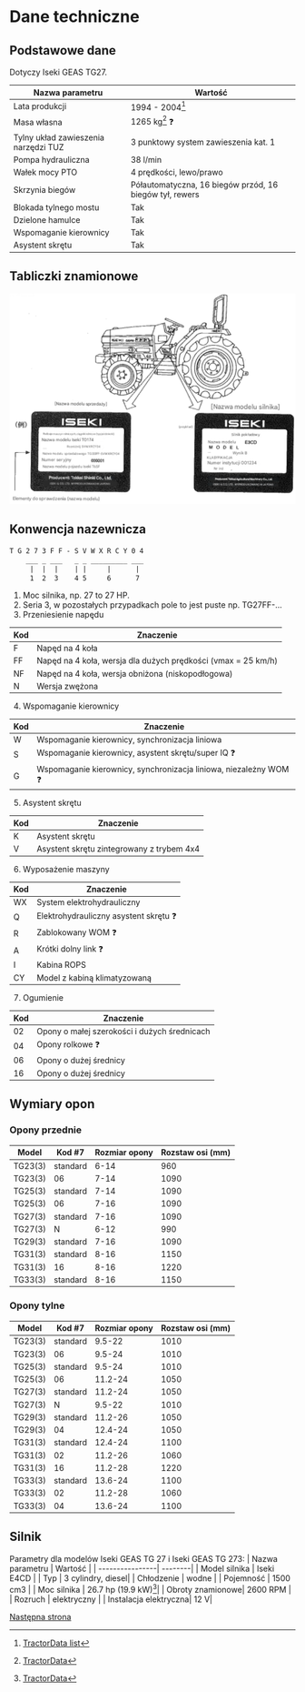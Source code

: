 
# Dane techniczne

## Podstawowe dane 

Dotyczy Iseki GEAS TG27.

| Nazwa parametru | Wartość | 
| --------------- | ------- |
| Lata produkcji | 1994 - 2004[^1]|
| Masa własna | 1265 kg[^2] :question: |
| Tylny układ zawieszenia narzędzi TUZ | 3 punktowy system zawieszenia kat. 1 |
| Pompa hydrauliczna | 38 l/min |
| Wałek mocy PTO | 4 prędkości, lewo/prawo |
| Skrzynia biegów | Półautomatyczna, 16 biegów przód, 16 biegów tył, rewers |
| Blokada tylnego mostu | Tak |
| Dzielone hamulce | Tak |
| Wspomaganie kierownicy | Tak |
| Asystent skrętu | Tak |

## Tabliczki znamionowe

![Lokalizacja tabliczek](../img/01_rys1.png)

## Konwencja nazewnicza

```
T G 2 7 3 F F - S V W X R C Y 0 4
    ___ _ ___   _ _ _________ ___
     |  |  |    | |     |      |
     1  2  3    4 5     6      7 
```
1. Moc silnika, np. 27 to 27 HP.
2. Seria 3, w pozostałych przypadkach pole to jest puste np. TG27FF-...
3. Przeniesienie napędu

| Kod | Znaczenie |
| --- | ----------|
| F | Napęd na 4 koła |
| FF | Napęd na 4 koła, wersja dla dużych prędkości (vmax = 25 km/h) |
| NF | Napęd na 4 koła, wersja obniżona (niskopodłogowa) |
| N | Wersja zwężona |

4. Wspomaganie kierownicy

| Kod | Znaczenie |
| --- | ----------|
| W | Wspomaganie kierownicy, synchronizacja liniowa |
| S | Wspomaganie kierownicy, asystent skrętu/super IQ :question: |
| G | Wspomaganie kierownicy, synchronizacja liniowa, niezależny WOM :question: |

5. Asystent skrętu

| Kod | Znaczenie |
| --- | ----------|
| K | Asystent skrętu |
| V | Asystent skrętu zintegrowany z trybem 4x4 |

6. Wyposażenie maszyny 

| Kod | Znaczenie |
| --- | ----------|
| WX | System elektrohydrauliczny |
| Q | Elektrohydrauliczny asystent skrętu :question: |
| R | Zablokowany WOM :question: |
| A | Krótki dolny link :question: |
| I | Kabina ROPS |
| CY | Model z kabiną klimatyzowaną |

7. Ogumienie

| Kod | Znaczenie |
| --- | ----------|
| 02 | Opony o małej szerokości i dużych średnicach |
| 04 | Opony rolkowe :question: |
| 06 | Opony o dużej średnicy |
| 16 | Opony o dużej średnicy |

## Wymiary opon
### Opony przednie
| Model | Kod #7 | Rozmiar opony | Rozstaw osi (mm)|
| ----- | --- | ------------- | ----------------|
| TG23(3) | standard | 6-14 | 960 |
| TG23(3) | 06 | 7-14 | 1090 |
| TG25(3) | standard | 7-14 | 1090 |
| TG25(3) | 06 | 7-16 | 1090 |
| TG27(3) | standard | 7-16 | 1090 |
| TG27(3) | N | 6-12 | 990 |
| TG29(3) | standard | 7-16 | 1090 |
| TG31(3) | standard | 8-16 | 1150 |
| TG31(3) | 16 | 8-16 | 1220 |
| TG33(3) | standard | 8-16 | 1150 |

### Opony tylne
| Model | Kod #7 | Rozmiar opony | Rozstaw osi (mm)|
| ----- | --- | ------------- | ----------------|
| TG23(3) | standard | 9.5-22 | 1010 |
| TG23(3) | 06 | 9.5-24 | 1010 |
| TG25(3) | standard | 9.5-24 | 1010 |
| TG25(3) | 06 | 11.2-24 | 1050 |
| TG27(3) | standard | 11.2-24 | 1050 |
| TG27(3) | N | 9.5-22 | 1010 |
| TG29(3) | standard | 11.2-26 | 1050 |
| TG29(3) | 04 | 12.4-24 | 1050 |
| TG31(3) | standard | 12.4-24 | 1100 |
| TG31(3) | 02 | 11.2-26 | 1060 |
| TG31(3) | 16 | 11.2-28 | 1220 |
| TG33(3) | standard | 13.6-24 | 1100 |
| TG33(3) | 02 | 11.2-28 | 1060 |
| TG33(3) | 04 | 13.6-24 | 1100 |

## Silnik
Parametry dla modelów Iseki GEAS TG 27 i Iseki GEAS TG 273:
| Nazwa parametru | Wartość |
| ----------------| --------|
| Model silnika   | Iseki E4CD |
| Typ             | 3 cylindry, diesel| 
| Chłodzenie      | wodne |
| Pojemność       | 1500 cm3 |
| Moc silnika     | 26.7 hp (19.9 kW)[^2]|
| Obroty znamionowe| 2600 RPM |
| Rozruch         | elektryczny | 
| Instalacja elektryczna| 12 V|

[Następna strona](./02_uwagi_ogolne.md)

[^1]:[TractorData list](https://www.tractordata.com/farm-tractors/tractor-brands/iseki/iseki-tractors.html)
[^2]:[TractorData](https://www.tractordata.com/farm-tractors/009/5/5/9559-iseki-tg273-engine.html)
